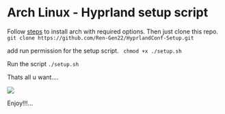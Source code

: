 # Arch Linux - Hyprland setup script

Follow [steps](./steps.md) to install arch with required options.
Then just clone this repo.
`git clone https://github.com/Ren-Gen22/HyprlandConf-Setup.git`

add run permission for the setup script.
` chmod +x ./setup.sh`

Run the script
`./setup.sh`

Thats all u want....

![](https://media.tenor.com/G9td0kkOSjsAAAAj/cat-meme-kiss.gif)

Enjoy!!!...
